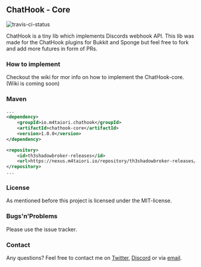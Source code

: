 ## ChatHook - Core
![travis-ci-status](https://travis-ci.com/Th3Shadowbroker/ChatHook-Core.svg?branch=master)

ChatHook is a tiny lib which implements Discords webhook API. This lib was made for the
ChatHook plugins for Bukkit and Sponge but feel free to fork and add more futures in form
of PRs.

### How to implement
Checkout the wiki for mor info on how to implement the ChatHook-core.
(Wiki is coming soon)

### Maven
```xml
...
<dependency>
    <groupId>io.m4taiori.chathook</groupId>
    <artifactId>chathook-core</artifactId>
    <version>1.0.0</version>
</dependency>

<repository>
    <id>th3shadowbroker-releases</id>
    <url>https://nexus.m4taiori.io/repository/th3shadowbroker-releases/</url>
</repository>
...
```

### License
As mentioned before this project is licensed under the MIT-license.

### Bugs'n'Problems
Please use the issue tracker.

### Contact
Any questions? Feel free to contact me on [Twitter](https://twitter.com/m4taiori), [Discord](http://discord.m4taiori.io) 
or via [email](https://m4taiori.io/#contact).

